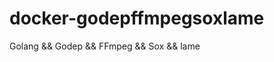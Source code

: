 # docker-godepffmpegsoxlame
Golang &amp;&amp; Godep &amp;&amp; FFmpeg &amp;&amp; Sox &amp;&amp; lame
